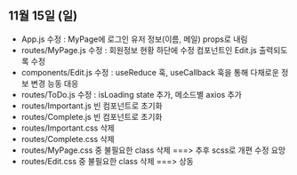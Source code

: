 ## 11월 15일 (일)

- App.js 수정 : MyPage에 로그인 유저 정보(이름, 메일) props로 내림
- routes/MyPage.js 수정 : 회원정보 현황 하단에 수정 컴포넌트인 Edit.js 출력되도록 수정
- components/Edit.js 수정 : useReduce 훅, useCallback 훅을 통해 다채로운 정보 변경 능동 대응
- routes/ToDo.js 수정 : isLoading state 추가, 메소드별 axios 추가
- routes/Important.js 빈 컴포넌트로 초기화
- routes/Complete.js 빈 컴포넌트로 초기화
- routes/Important.css 삭제
- routes/Complete.css 삭제
- routes/MyPage.css 중 불필요한 class 삭제 ===> 추후 scss로 개편 수정 요망
- routes/Edit.css 중 불필요한 class 삭제 ===> 상동
